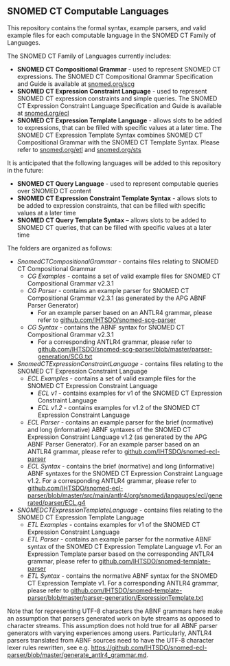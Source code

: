 ## SNOMED CT Computable Languages

This repository contains the formal syntax, example parsers, and valid example files for each computable language in the SNOMED CT Family of Languages.

The SNOMED CT Family of Languages currently includes:
* **SNOMED CT Compositional Grammar** - used to represent SNOMED CT expressions. The SNOMED CT Compositional Grammar Specification and Guide is available at [snomed.org/scg](http://snomed.org/scg)
* **SNOMED CT Expression Constraint Language** - used to represent SNOMED CT expression constraints and simple queries. The SNOMED CT Expression Constraint Language Specification and Guide is available at [snomed.org/ecl](http://snomed.org/ecl)
* **SNOMED CT Expression Template Language** - allows slots to be added to expressions, that can be filled with specific values at a later time. The SNOMED CT Expression Template Syntax combines SNOMED CT Compositional Grammar with the SNOMED CT Template Syntax. Please refer to [snomed.org/etl](http://snomed.org/etl) and [snomed.org/sts](http://snomed.org/sts)

It is anticipated that the following languages will be added to this repository in the future:

* **SNOMED CT Query Language** - used to represent computable queries over SNOMED CT content
* **SNOMED CT Expression Constraint Template Syntax** - allows slots to be added to expression constraints, that can be filled with specific values at a later time
* **SNOMED CT Query Template Syntax** – allows slots to be added to SNOMED CT queries, that can be filled with specific values at a later time

The folders are organized as follows:
* *SnomedCTCompositionalGrammar* - contains files relating to SNOMED CT Compositional Grammar
  * *CG Examples* - contains a set of valid example files for SNOMED CT Compositional Grammar v2.3.1
  * *CG Parser* - contains an example parser for SNOMED CT Compositional Grammar v2.3.1 (as generated by the APG ABNF Parser Generator)
  	* For an example parser based on an ANTLR4 grammar, please refer to [github.com/IHTSDO/snomed-scg-parser](https://github.com/IHTSDO/snomed-scg-parser)
  * *CG Syntax* - contains the ABNF syntax for SNOMED CT Compositional Grammar v2.3.1
   	* For a corresponding ANTLR4 grammar, please refer to [github.com/IHTSDO/snomed-scg-parser/blob/master/parser-generation/SCG.txt](https://github.com/IHTSDO/snomed-scg-parser/blob/master/parser-generation/SCG.txt)
* *SnomedCTExpressionConstraintLanguage* - contains files relating to the SNOMED CT Expression Constraint Language
  * *ECL Examples* - contains a set of valid example files for the SNOMED CT Expression Constraint Language
  	* *ECL v1* - contains examples for v1 of the SNOMED CT Expression Constraint Language
  	* *ECL v1.2* - contains examples for v1.2 of the SNOMED CT Expression Constraint Language
  * *ECL Parser* - contains an example parser for the brief (normative) and long (informative) ABNF syntaxes of the SNOMED CT Expression Constraint Language v1.2 (as generated by the APG ABNF Parser Generator). For an example parser based on an ANTLR4 grammar, please refer to [github.com/IHTSDO/snomed-ecl-parser](https://github.com/IHTSDO/snomed-ecl-parser)
  * *ECL Syntax* - contains the brief (normative) and long (informative) ABNF syntaxes for the SNOMED CT Expression Constraint Language v1.2. For a corresponding ANTLR4 grammar, please refer to [github.com/IHTSDO/snomed-ecl-parser/blob/master/src/main/antlr4/org/snomed/langauges/ecl/generated/parser/ECL.g4](https://github.com/IHTSDO/snomed-ecl-parser/blob/master/src/main/antlr4/org/snomed/langauges/ecl/generated/parser/ECL.g4)
* *SNOMEDCTExpressionTemplateLanguage* - contains files relating to the SNOMED CT Expression Template Language
  * *ETL Examples* - contains examples for v1 of the SNOMED CT Expression Constraint Language
  * *ETL Parser* - contains an example parser for the normative ABNF syntax of the SNOMED CT Expression Template Language v1. For an Expression Template parser based on the corresponding ANTLR4 grammar, please refer to [github.com/IHTSDO/snomed-template-parser](https://github.com/IHTSDO/snomed-template-parser)
  * *ETL Syntax* - contains the normative ABNF syntax for the SNOMED CT Expression Template v1. For a corresponding ANTLR4 grammar, please refer to [github.com/IHTSDO/snomed-template-parser/blob/master/parser-generation/ExpressionTemplate.txt](https://github.com/IHTSDO/snomed-template-parser/blob/master/parser-generation/ExpressionTemplate.txt)

Note that for representing UTF-8 characters the ABNF grammars here make an assumption that parsers generated work on byte streams as opposed to character streams. This assumption does not hold true for all ABNF parser generators with varying experiences among users. Particularly, ANTLR4 parsers translated from ABNF sources need to have the UTF-8 character lexer rules rewritten, see e.g. https://github.com/IHTSDO/snomed-ecl-parser/blob/master/generate_antlr4_grammar.md.
